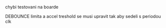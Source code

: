 
chybi testovani na boarde

DEBOUNCE limita a accel treshold se musi upravit tak aby sedeli s periodou clk
